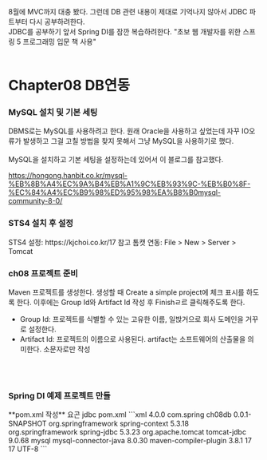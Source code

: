 8월에 MVC까지 대충 봤다.
그런데 DB 관련 내용이 제대로 기억나지 않아서 JDBC 파트부터 다시 공부하려한다.<br>
JDBC를 공부하기 앞서 Spring DI를 잠깐 복습하려한다.
"초보 웹 개발자를 위한 스프링 5 프로그래밍 입문 책 사용"
<br><br>

<h1>Chapter08 DB연동</h1>

<h3>MySQL 설치 및 기본 세팅</h3>
DBMS로는 MySQL를 사용하려고 한다.
원래 Oracle을 사용하고 싶었는데 자꾸 IO오류가 발생하고 그걸 고칠 방법을 찾지 못해서
그냥 MySQL을 사용하기로 했다.
<br><br>
MySQL을 설치하고 기본 세팅을 설정하는데 있어서 이 블로그를 참고했다.

https://hongong.hanbit.co.kr/mysql-%EB%8B%A4%EC%9A%B4%EB%A1%9C%EB%93%9C-%EB%B0%8F-%EC%84%A4%EC%B9%98%ED%95%98%EA%B8%B0mysql-community-8-0/

<h3>STS4 설치 후 설정</h3>
STS4 설정: https://kjchoi.co.kr/17 참고
톰캣 연동: File > New > Server > Tomcat

<h3>ch08 프로젝트 준비</h3>
Maven 프로젝트를 생성한다.
생성할 때 Create a simple project에 체크 표시를 하도록 한다.
이후에는 Group Id와 Artifact Id 작성 후 Finishㄹ르 클릭해주도록 한다.

* Group Id: 프로젝트를 식별할 수 있는 고유한 이름, 일밙거으로 회사 도메인을 거꾸로 설정한다.
* Artifact Id: 프로젝트의 이름으로 사용된다. artifact는 소프트웨어의 산출물을 의미한다. 소문자로만 작성

<br><br>

<h3>Spring DI 예제 프로젝트 만들</h3>
**pom.xml 작성**
요곤 jdbc pom.xml
```xml
<project xmlns="http://maven.apache.org/POM/4.0.0" xmlns:xsi="http://www.w3.org/2001/XMLSchema-instance" xsi:schemaLocation="http://maven.apache.org/POM/4.0.0 https://maven.apache.org/xsd/maven-4.0.0.xsd">
  <modelVersion>4.0.0</modelVersion>
  <groupId>com.spring</groupId>
  <artifactId>ch08db</artifactId>
  <version>0.0.1-SNAPSHOT</version>
  
  <dependencies>
  <dependency>
    <groupId>org.springframework</groupId>
    <artifactId>spring-context</artifactId>
    <version>5.3.18</version>
  </dependency>
  <dependency>
    <groupId>org.springframework</groupId>
    <artifactId>spring-jdbc</artifactId>
    <version>5.3.23</version>
  </dependency>
  <dependency>
    <groupId>org.apache.tomcat</groupId>
    <artifactId>tomcat-jdbc</artifactId>
    <version>9.0.68</version>
  </dependency>
  <dependency>
    <groupId>mysql</groupId>
    <artifactId>mysql-connector-java</artifactId>
    <version>8.0.30</version>
  </dependency>
  </dependencies>
  
  <build>
  <plugins>
    <plugin>
      <artifactId>maven-compiler-plugin</artifactId>
      <version>3.8.1</version>
      <configuration>
        <source>17</source>
	    <target>17</target>
        <encoding>UTF-8</encoding>
      </configuration>
    </plugin>
  </plugins>
  </build>
</project>
```
